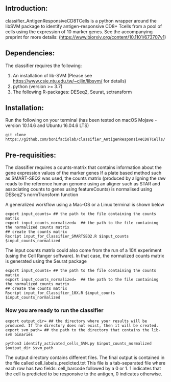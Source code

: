 ## Introduction:

classifier_AntigenResponsiveCD8TCells is a python wrapper around the libSVM package to identify antigen-responsive CD8+ Tcells from a pool of cells using the expression of 10 marker genes. See the accompanying preprint for more details: (https://www.biorxiv.org/content/10.1101/673707v1)

## Dependencies:

The classifier requires the following:
1. An installation of lib-SVM (Please see https://www.csie.ntu.edu.tw/~cjlin/libsvm/ for details)
2. python (version >= 3.7)
3. The following R-packages: DESeq2, Seurat, sctransform

## Installation:
Run the following on your terminal (has been tested on macOS Mojave -version 10.14.6 and Ubuntu 16.04.6 LTS)
```
git clone https://github.com/bonifaciolab/classifier_AntigenResponsiveCD8TCells/
```

## Pre-requisities:
The classifier requires a counts-matrix that contains information about the gene expression values of the marker genes
If a plate based method such as SMART-SEQ2 was used, the counts matrix (produced by aligning the raw reads to the reference human genome using an aligner such as STAR and associating counts to genes using featureCounts) is normalised using DESeq2's normTransform function

A generalized workflow using a Mac-OS or a Linux terminal is shown below
```
export input_counts= ## the path to the file containing the counts matrix
export input_counts_normalized=  ## the path to the file containing the normalized counts matrix
## create the counts matrix
Rscript input_for_Classifier_SMARTSEQ2.R $input_counts $input_counts_normalized
```

The input counts matrix could also come from the run of a 10X experiment (using the Cell Ranger software). In that case, the normalized counts matrix is generated using the Seurat package
```
export input_counts= ## the path to the file containing the counts matrix
export input_counts_normalized=  ## the path to the file containing the normalized counts matrix
## create the counts matrix
Rscript input_for_Classifier_10X.R $input_counts $input_counts_normalized
```
### Now you are ready to run the classifier
```
export output_dir= ## the directory where your results will be produced. If the directory does not exist, then it will be created.
export svm_path= ## the path to the directory that contains the lib-svm binaries

python3 identify_activated_cells_SVM.py $input_counts_normalized $output_dir $svm_path
```
The output directory contains different files. The final output is contained in the file called cell_labels_predicted.txt
This file is a tab-separated file where each row has two fields: cell_barcode followed by a 0 or 1.
1 indicates that the cell is predicted to be responsive to the antigen, 0 indicates otherwise.
